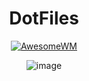 <div align=center>

# DotFiles
  
[![AwesomeWM](https://img.shields.io/badge/AwesomeWM-git-blue.svg?logo=lua)](https://github.com/awesomeWM/awesome)

![image](https://user-images.githubusercontent.com/80684231/192327751-5584bd54-a99d-495b-a545-e1d627d3bf3a.png)



</div>
